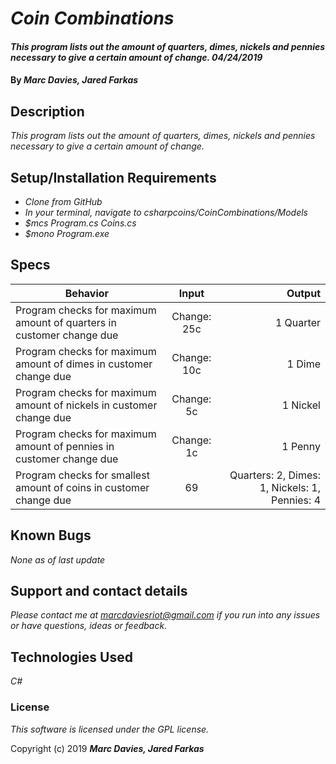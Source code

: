 # _Coin Combinations_

#### _This program lists out the amount of quarters, dimes, nickels and pennies necessary to give a certain amount of change. 04/24/2019_

#### By _**Marc Davies, Jared Farkas**_

## Description

_This program lists out the amount of quarters, dimes, nickels and pennies necessary to give a certain amount of change._

## Setup/Installation Requirements

* _Clone from GitHub_
* _In your terminal, navigate to csharpcoins/CoinCombinations/Models_
* _$mcs Program.cs Coins.cs_
* _$mono Program.exe_

## Specs

| Behavior | Input | Output |
| ------------- |:-------------:| -----:|
| Program checks for maximum amount of quarters in customer change due | Change: 25c | 1 Quarter |
| Program checks for maximum amount of dimes in customer change due | Change: 10c | 1 Dime |
| Program checks for maximum amount of nickels in customer change due | Change: 5c | 1 Nickel |
| Program checks for maximum amount of pennies in customer change due | Change: 1c | 1 Penny |
| Program checks for smallest amount of coins in customer change due | 69 | Quarters: 2, Dimes: 1, Nickels: 1, Pennies: 4 |

## Known Bugs

_None as of last update_

## Support and contact details

_Please contact me at marcdaviesriot@gmail.com if you run into any issues or have questions, ideas or feedback._

## Technologies Used

_C#_

### License

*This software is licensed under the GPL license.*

Copyright (c) 2019 **_Marc Davies, Jared Farkas_**
